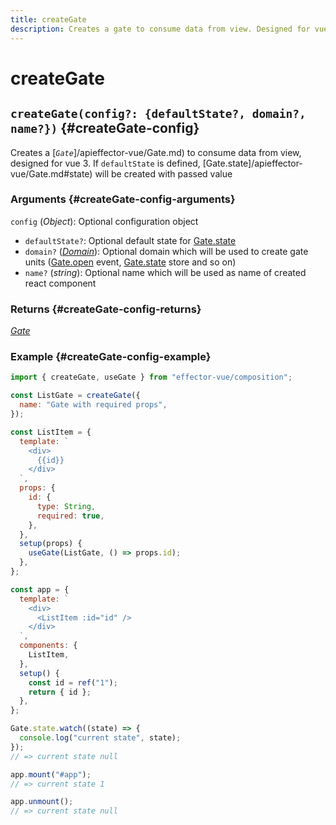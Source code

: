 ```yaml
---
title: createGate
description: Creates a gate to consume data from view. Designed for vue 3
---
```


# createGate

## `createGate(config?: {defaultState?, domain?, name?})` {#createGate-config}

Creates a [_`Gate`_]/apieffector-vue/Gate.md) to consume data from view, designed for vue 3.
If `defaultState` is defined, [Gate.state]/apieffector-vue/Gate.md#state) will be created with passed value

### Arguments {#createGate-config-arguments}

`config` (_Object_): Optional configuration object

- `defaultState?`: Optional default state for [Gate.state](/api/effector-vue/Gate.md#state)
- `domain?` ([_Domain_](/api/effector/Domain.md)): Optional domain which will be used to create gate units ([Gate.open](/api/effector-vue/Gate.md#open) event, [Gate.state](/api/effector-vue/Gate.md#state) store and so on)
- `name?` (_string_): Optional name which will be used as name of created react component

### Returns {#createGate-config-returns}

[_Gate_](/api/effector-vue/Gate.md)

### Example {#createGate-config-example}

```js
import { createGate, useGate } from "effector-vue/composition";

const ListGate = createGate({
  name: "Gate with required props",
});

const ListItem = {
  template: `
    <div>
      {{id}}
    </div>
  `,
  props: {
    id: {
      type: String,
      required: true,
    },
  },
  setup(props) {
    useGate(ListGate, () => props.id);
  },
};

const app = {
  template: `
    <div>
      <ListItem :id="id" />
    </div>
  `,
  components: {
    ListItem,
  },
  setup() {
    const id = ref("1");
    return { id };
  },
};

Gate.state.watch((state) => {
  console.log("current state", state);
});
// => current state null

app.mount("#app");
// => current state 1

app.unmount();
// => current state null
```

